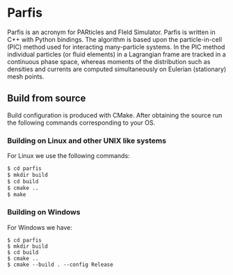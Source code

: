 # Parfis

Parfis is an acronym for PARticles and FIeld Simulator. Parfis is written in 
C++ with Python bindings. The algorithm is based upon the particle-in-cell 
(PIC) method used for interacting many-particle systems. In the PIC method
individual particles (or fluid elements) in a Lagrangian frame are tracked 
in a continuous phase space, whereas moments of the distribution such as 
densities and currents are computed simultaneously on Eulerian (stationary) 
mesh points.


## Build from source

Build configuration is produced with CMake. After obtaining the source run the 
following commands corresponding to your OS.

### Building on Linux and other UNIX like systems

For Linux we use the following commands:

``` bash
$ cd parfis
$ mkdir build
$ cd build
$ cmake ..
$ make
```

### Building on Windows

For Windows we have:

``` console
$ cd parfis
$ mkdir build
$ cd build
$ cmake ..
$ cmake --build . --config Release
```
